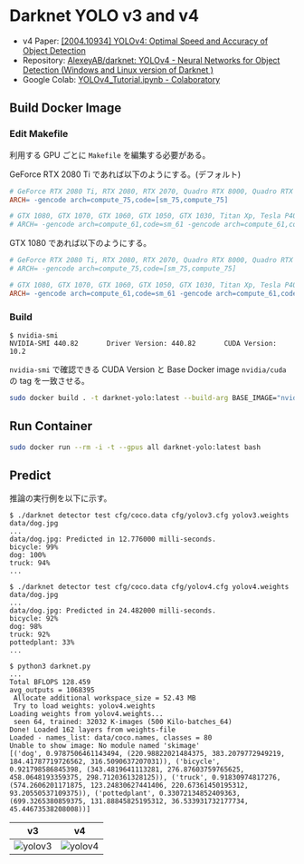 # Darknet YOLO v3 and v4

- v4 Paper: [[2004.10934] YOLOv4: Optimal Speed and Accuracy of Object Detection](https://arxiv.org/abs/2004.10934)
- Repository: [AlexeyAB/darknet: YOLOv4 - Neural Networks for Object Detection (Windows and Linux version of Darknet )](https://github.com/AlexeyAB/darknet)
- Google Colab: [YOLOv4_Tutorial.ipynb - Colaboratory](https://colab.research.google.com/drive/12QusaaRj_lUwCGDvQNfICpa7kA7_a2dE)



## Build Docker Image

### Edit Makefile

利用する GPU ごとに `Makefile` を編集する必要がある。

GeForce RTX 2080 Ti であれば以下のようにする。(デフォルト)

```Makefile
# GeForce RTX 2080 Ti, RTX 2080, RTX 2070, Quadro RTX 8000, Quadro RTX 6000, Quadro RTX 5000, Tesla T4, XNOR Tensor Cores
ARCH= -gencode arch=compute_75,code=[sm_75,compute_75]

# GTX 1080, GTX 1070, GTX 1060, GTX 1050, GTX 1030, Titan Xp, Tesla P40, Tesla P4
# ARCH= -gencode arch=compute_61,code=sm_61 -gencode arch=compute_61,code=compute_61
```

GTX 1080 であれば以下のようにする。

```Makefile
# GeForce RTX 2080 Ti, RTX 2080, RTX 2070, Quadro RTX 8000, Quadro RTX 6000, Quadro RTX 5000, Tesla T4, XNOR Tensor Cores
# ARCH= -gencode arch=compute_75,code=[sm_75,compute_75]

# GTX 1080, GTX 1070, GTX 1060, GTX 1050, GTX 1030, Titan Xp, Tesla P40, Tesla P4
ARCH= -gencode arch=compute_61,code=sm_61 -gencode arch=compute_61,code=compute_61
```

### Build

```console
$ nvidia-smi
NVIDIA-SMI 440.82       Driver Version: 440.82       CUDA Version: 10.2
```

`nvidia-smi` で確認できる CUDA Version と Base Docker image `nvidia/cuda` の tag を一致させる。

```sh
sudo docker build . -t darknet-yolo:latest --build-arg BASE_IMAGE="nvidia/cuda:10.2-cudnn7-devel-ubuntu18.04"
```



## Run Container

```sh
sudo docker run --rm -i -t --gpus all darknet-yolo:latest bash
```



## Predict

推論の実行例を以下に示す。

```console
$ ./darknet detector test cfg/coco.data cfg/yolov3.cfg yolov3.weights data/dog.jpg
...
data/dog.jpg: Predicted in 12.776000 milli-seconds.
bicycle: 99%
dog: 100%
truck: 94%
...
```

```console
$ ./darknet detector test cfg/coco.data cfg/yolov4.cfg yolov4.weights data/dog.jpg
...
data/dog.jpg: Predicted in 24.482000 milli-seconds.
bicycle: 92%
dog: 98%
truck: 92%
pottedplant: 33%
...
```

```console
$ python3 darknet.py
...
Total BFLOPS 128.459
avg_outputs = 1068395
 Allocate additional workspace_size = 52.43 MB
 Try to load weights: yolov4.weights
Loading weights from yolov4.weights...
 seen 64, trained: 32032 K-images (500 Kilo-batches_64)
Done! Loaded 162 layers from weights-file
Loaded - names_list: data/coco.names, classes = 80
Unable to show image: No module named 'skimage'
[('dog', 0.9787506461143494, (220.98822021484375, 383.2079772949219, 184.41787719726562, 316.5090637207031)), ('bicycle', 0.921798586845398, (343.4819641113281, 276.87603759765625, 458.0648193359375, 298.7120361328125)), ('truck', 0.91830974817276, (574.2606201171875, 123.24830627441406, 220.67361450195312, 93.20550537109375)), ('pottedplant', 0.33072134852409363, (699.3265380859375, 131.88845825195312, 36.533931732177734, 45.44673538208008))]
```

| v3 | v4 |
|---|---|
| ![yolov3](https://user-images.githubusercontent.com/30958501/83832125-e66fc500-a723-11ea-8599-c2348a12dc6a.jpg) | ![yolov4](https://user-images.githubusercontent.com/30958501/83832132-e96ab580-a723-11ea-9439-cf5cbbe8714d.jpg) |
